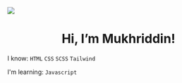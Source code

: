 ![](https://komarev.com/ghpvc/?username=absattarovdev&color=02fa44)

<h1 align="center"> Hi, I’m Mukhriddin! </h1>

I know: `HTML` `CSS` `SCSS` `Tailwind`

I'm learning: `Javascript`

